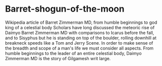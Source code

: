 # Barret-shogun-of-the-moon
Wikipedia article of Barret Zimmerman MD, from humble beginnings to god king of a celestial body
Scholars have long discussed the meteoric rise of Daimyo Barret Zimmerman MD with comparisons to Icarus before the fall, and to Sisyphus but he is standing on top of the boulder, rolling downhill at breakneck speeds like a Tom and Jerry Scene. In order to make sense of the breadth and scope of a man's life we must consider all aspects. From humble beginnings to the leader of an entire celestial body, Daimyo Zimmerman MD is the story of Gilgamesh writ large.
